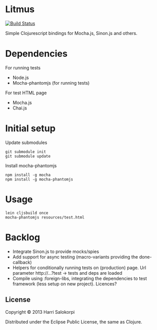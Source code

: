 # Litmus

[![Build Status](https://travis-ci.org/hsalokor/litmus.png)](https://travis-ci.org/hsalokor/litmus)

Simple Clojurescript bindings for Mocha.js, Sinon.js and others.

# Dependencies

For running tests

* Node.js
* Mocha-phantomjs (for running tests)

For test HTML page

* Mocha.js
* Chai.js

# Initial setup

Update submodules

    git submodule init
    git submodule update

Install mocha-phantomjs

    npm install -g mocha
    npm install -g mocha-phantomjs

# Usage

    lein cljsbuild once
    mocha-phantomjs resources/test.html

# Backlog

* Integrate Sinon.js to provide mocks/spies
* Add support for async testing (macro-variants providing the done-callback)
* Helpers for conditionally running tests on (production) page. Url parameter http://...?test -> tests and deps are loaded
* Compile using :foreign-libs, integrating the dependencies to test framework (less setup on new project). Licences?

## License

Copyright © 2013 Harri Salokorpi

Distributed under the Eclipse Public License, the same as Clojure.
